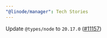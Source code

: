 ```yaml
---
"@linode/manager": Tech Stories
---
```


Update `@types/node` to `20.17.0` ([#11157](https://github.com/linode/manager/pull/11157))
